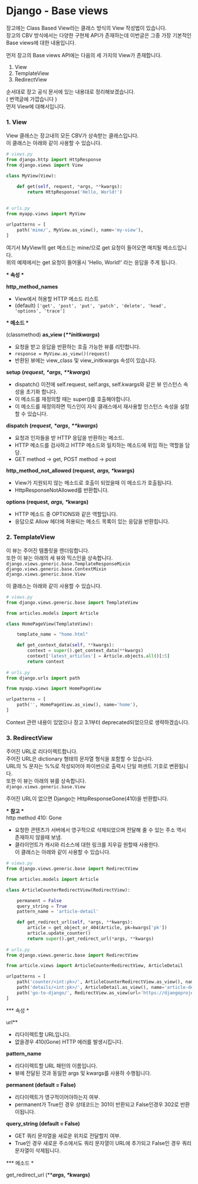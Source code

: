 # Django - Base views

장고에는 Class Based View라는 클래스 방식의 View 작성법이 있습니다.  
장고의 CBV 방식에서는 다양한 구현체 API가 존재하는데 이번글은 그중 가장 기본적인 Base views에 대한 내용입니다.

먼저 장고의 Base views API에는 다음의 세 가지의 View가 존재합니다.   
1. View  
2. TemplateView  
3. RedirectView

순서대로 장고 공식 문서에 있는 내용대로 정리해보겠습니다.  
\( 번역글에 가깝습니다 \)  
먼저 View에 대해서입니다.

### **1. View**

View 클래스는 장고내의 모든 CBV가 상속받는 클래스입니다.  
이 클래스는 아래와 같이 사용할 수 있습니다.

```python
# views.py
from django.http import HttpResponse
from django.views import View

class MyView(View):

    def get(self, request, *args, **kwargs):
        return HttpResponse('Hello, World!')
        
        
# urls.py
from myapp.views import MyView

urlpatterns = [
    path('mine/', MyView.as_view(), name='my-view'),
]
```

여기서 MyView의 get 메소드는 mine/으로 get 요청이 들어오면 매치될 메소드입니다.  
위의 예제에서는 get 요청이 들어올시 'Hello, World!' 라는 응답을 주게 됩니다.  
  
**\* 속성 \***  
  
**http\_method\_names**  
- View에서 허용할 HTTP 메소드 리스트  
- \(default\) `['get', 'post', 'put', 'patch', 'delete', 'head', 'options', 'trace']`  
  
  
**\* 메소드 \***  
  
\(classmethod\) **as\_view \(**_**\*\*initkwargs**_**\)**  
- 요청을 받고 응답을 반환하는 호출 가능한 뷰를 리턴합니다.  
- `response = MyView.as_view()(request)`  
- 반환된 뷰에는 view\_class 및 view\_initkwargs 속성이 있습니다.  
  
**setup** **\(**_**request**_**,** _**\*args**_**,** _**\*\*kwargs**_**\)**  
- dispatch\(\) 이전에 self.request, self.args, self.kwargs와 같은 뷰 인스턴스 속성을 초기화 합니다.  
- 이 메소드를 재정의할 때는 super\(\)를 호출해야합니다.  
- 이 메소드를 재정의하면 믹스인이 자식 클래스에서 재사용할 인스턴스 속성을 설정할 수 있습니다.  
  
 **dispatch** **\(**_**request**_**,** _**\*args**_**,** _**\*\*kwargs**_**\)**  
- 요청과 인자들을 받 HTTP 응답을 반환하는 메소드.  
- HTTP 메소드를 검사하고 HTTP 메소드와 일치하는 메소드에 위임 하는 역할을 담당.  
- GET method -&gt; get, POST method -&gt; post  
  
**http\_method\_not\_allowed \(request,** _**args, \***_**kwargs\)**  
- View가 지원되지 않는 메소드로 호출이 되었을때 이 메소드가 호출됩니다.  
- HttpResponseNotAllowed를 반환합니다.  
  
**options \(request,** _**args, \***_**kwargs\)**  
- HTTP 메소드 중 OPTIONS와 같은 역할입니다.  
- 응답으로 Allow 헤더에 허용되는 메소드 목록이 있는 응답을 반환힙니다.

### 2. TemplateView

이 뷰는 주어진 템플릿을 렌더링합니다.  
또한 이 뷰는 아래의 세 뷰와 믹스인을 상속합니다.  
`django.views.generic.base.TemplateResponseMixin  
django.views.generic.base.ContextMixin  
django.views.generic.base.View`  
  
이 클래스는 아래와 같이 사용할 수 있습니다.

```python
# views.py 
from django.views.generic.base import TemplateView

from articles.models import Article

class HomePageView(TemplateView):

    template_name = "home.html"

    def get_context_data(self, **kwargs):
        context = super().get_context_data(**kwargs)
        context['latest_articles'] = Article.objects.all()[:5]
        return context
        
# urls.py
from django.urls import path

from myapp.views import HomePageView

urlpatterns = [
    path('', HomePageView.as_view(), name='home'),
]
```

Context 관련 내용이 있었으나 장고 3.1부터 deprecated되었으므로 생략하겠습니다.

### 3. RedirectView

주어진 URL로 리다이렉트합니다.  
주어진 URL은 dictionary 형태의 문자열 형식을 포함할 수 있습니다.  
URL의 % 문자는 %%로 작성되어야 파이썬으로 출력시 단일 퍼센트 기호로 변환됩니다.  
또한 이 뷰는 아래의 뷰를 상속합니다.  
`django.views.generic.base.View`  
  
주어진 URL이 없으면 Django는 HttpResponseGone\(410\)을 반환합니다.  
  
**\* 참고 \***  
http method 410: Gone  
- 요청한 콘텐츠가 서버에서 영구적으로 삭제되었으며 전달해 줄 수 있는 주소 역시 존재하지 않을때 보냄.  
- 클라이언트가 캐시와 리소스에 대한 링크를 지우길 원할때 사용한다.  
이 클래스는 아래와 같이 사용할 수 있습니다.

```python
# views.py 
from django.views.generic.base import RedirectView

from articles.models import Article

class ArticleCounterRedirectView(RedirectView):

    permanent = False
    query_string = True
    pattern_name = 'article-detail'

    def get_redirect_url(self, *args, **kwargs):
        article = get_object_or_404(Article, pk=kwargs['pk'])
        article.update_counter()
        return super().get_redirect_url(*args, **kwargs)
        
# urls.py
from django.views.generic.base import RedirectView

from article.views import ArticleCounterRedirectView, ArticleDetail

urlpatterns = [
    path('counter/<int:pk>/', ArticleCounterRedirectView.as_view(), name='article-counter'),
    path('details/<int:pk>/', ArticleDetail.as_view(), name='article-detail'),
    path('go-to-django/', RedirectView.as_view(url='https://djangoproject.com'), name='go-to-django'),
]
```

**\* 속성 \*  
  
url**  
- 리다이렉트할 URL입니다.  
- 없을경우 410\(Gone\) HTTP 에러를 발생시킵니다.  
  
**pattern\_name**  
- 리다이렉트할 URL 패턴의 이름입니다.  
- 뷰에 전달된 것과 동일한 args 및 kwargs를 사용하 수행됩니다.  
  
**permanent \(default = False\)**  
- 리다이렉트가 영구적이어야하는지 여부.  
- permanent가 True인 경우 상태코드는 301이 반환되고 False인경우 302로 반환이됩니다.  
  
**query\_string \(default = False\)**  
- GET 쿼리 문자열을 새로운 위치로 전달할지 여부.  
- True인 경우 새로운 주소에서도 쿼리 문자열이 URL에 추가되고 False인 경우 쿼리 문자열이 삭제됩니다.  
  
**\* 메소드 \*  
  
get\_redirect\_url \(**_**args, \***_**kwargs\)**  
  


